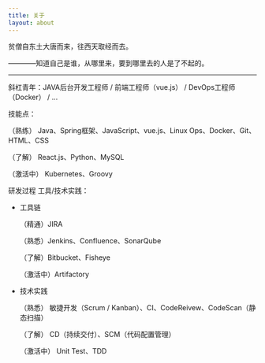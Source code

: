 ```yaml
---
title: 关于
layout: about
---
```


贫僧自东土大唐而来，往西天取经而去。

   ————知道自己是谁，从哪里来，要到哪里去的人是了不起的。
   
---

斜杠青年：JAVA后台开发工程师 / 前端工程师（vue.js） / DevOps工程师（Docker） / ...

技能点：

（熟练） Java、Spring框架、JavaScript、vue.js、Linux Ops、Docker、Git、HTML、CSS

（了解） React.js、Python、MySQL

（激活中） Kubernetes、Groovy

研发过程 工具/技术实践：

- 工具链

   （精通）JIRA

   （熟悉）Jenkins、Confluence、SonarQube

   （了解）Bitbucket、Fisheye

   （激活中）Artifactory
- 技术实践

   （熟悉） 敏捷开发（Scrum / Kanban）、CI、CodeReivew、CodeScan（静态扫描）

   （了解） CD（持续交付）、SCM（代码配置管理）

   （激活中） Unit Test、TDD

